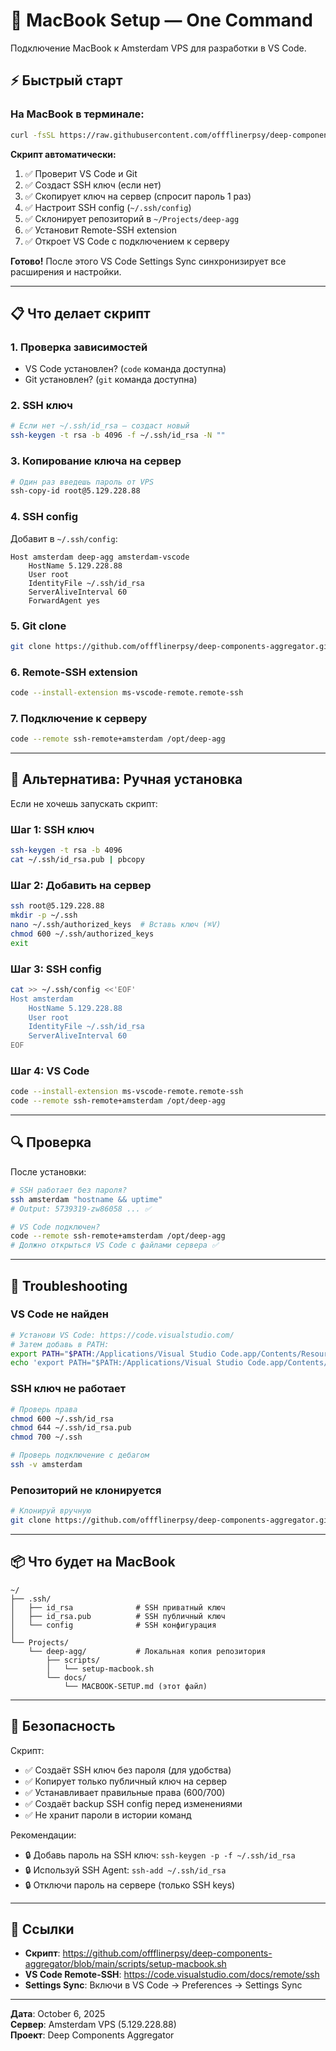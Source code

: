 # 🚀 MacBook Setup — One Command

Подключение MacBook к Amsterdam VPS для разработки в VS Code.

## ⚡ Быстрый старт

### На MacBook в терминале:

```bash
curl -fsSL https://raw.githubusercontent.com/offflinerpsy/deep-components-aggregator/main/scripts/setup-macbook.sh | bash
```

**Скрипт автоматически:**
1. ✅ Проверит VS Code и Git
2. ✅ Создаст SSH ключ (если нет)
3. ✅ Скопирует ключ на сервер (спросит пароль 1 раз)
4. ✅ Настроит SSH config (`~/.ssh/config`)
5. ✅ Склонирует репозиторий в `~/Projects/deep-agg`
6. ✅ Установит Remote-SSH extension
7. ✅ Откроет VS Code с подключением к серверу

**Готово!** После этого VS Code Settings Sync синхронизирует все расширения и настройки.

---

## 📋 Что делает скрипт

### 1. Проверка зависимостей
- VS Code установлен? (`code` команда доступна)
- Git установлен? (`git` команда доступна)

### 2. SSH ключ
```bash
# Если нет ~/.ssh/id_rsa — создаст новый
ssh-keygen -t rsa -b 4096 -f ~/.ssh/id_rsa -N ""
```

### 3. Копирование ключа на сервер
```bash
# Один раз введешь пароль от VPS
ssh-copy-id root@5.129.228.88
```

### 4. SSH config
Добавит в `~/.ssh/config`:
```
Host amsterdam deep-agg amsterdam-vscode
    HostName 5.129.228.88
    User root
    IdentityFile ~/.ssh/id_rsa
    ServerAliveInterval 60
    ForwardAgent yes
```

### 5. Git clone
```bash
git clone https://github.com/offflinerpsy/deep-components-aggregator.git ~/Projects/deep-agg
```

### 6. Remote-SSH extension
```bash
code --install-extension ms-vscode-remote.remote-ssh
```

### 7. Подключение к серверу
```bash
code --remote ssh-remote+amsterdam /opt/deep-agg
```

---

## 🎯 Альтернатива: Ручная установка

Если не хочешь запускать скрипт:

### Шаг 1: SSH ключ
```bash
ssh-keygen -t rsa -b 4096
cat ~/.ssh/id_rsa.pub | pbcopy
```

### Шаг 2: Добавить на сервер
```bash
ssh root@5.129.228.88
mkdir -p ~/.ssh
nano ~/.ssh/authorized_keys  # Вставь ключ (⌘V)
chmod 600 ~/.ssh/authorized_keys
exit
```

### Шаг 3: SSH config
```bash
cat >> ~/.ssh/config <<'EOF'
Host amsterdam
    HostName 5.129.228.88
    User root
    IdentityFile ~/.ssh/id_rsa
    ServerAliveInterval 60
EOF
```

### Шаг 4: VS Code
```bash
code --install-extension ms-vscode-remote.remote-ssh
code --remote ssh-remote+amsterdam /opt/deep-agg
```

---

## 🔍 Проверка

После установки:

```bash
# SSH работает без пароля?
ssh amsterdam "hostname && uptime"
# Output: 5739319-zw86058 ... ✅

# VS Code подключен?
code --remote ssh-remote+amsterdam /opt/deep-agg
# Должно открыться VS Code с файлами сервера ✅
```

---

## 🐛 Troubleshooting

### VS Code не найден
```bash
# Установи VS Code: https://code.visualstudio.com/
# Затем добавь в PATH:
export PATH="$PATH:/Applications/Visual Studio Code.app/Contents/Resources/app/bin"
echo 'export PATH="$PATH:/Applications/Visual Studio Code.app/Contents/Resources/app/bin"' >> ~/.zshrc
```

### SSH ключ не работает
```bash
# Проверь права
chmod 600 ~/.ssh/id_rsa
chmod 644 ~/.ssh/id_rsa.pub
chmod 700 ~/.ssh

# Проверь подключение с дебагом
ssh -v amsterdam
```

### Репозиторий не клонируется
```bash
# Клонируй вручную
git clone https://github.com/offflinerpsy/deep-components-aggregator.git ~/Projects/deep-agg
```

---

## 📦 Что будет на MacBook

```
~/
├── .ssh/
│   ├── id_rsa              # SSH приватный ключ
│   ├── id_rsa.pub          # SSH публичный ключ
│   └── config              # SSH конфигурация
│
└── Projects/
    └── deep-agg/           # Локальная копия репозитория
        ├── scripts/
        │   └── setup-macbook.sh
        └── docs/
            └── MACBOOK-SETUP.md (этот файл)
```

---

## 🔐 Безопасность

Скрипт:
- ✅ Создаёт SSH ключ без пароля (для удобства)
- ✅ Копирует только публичный ключ на сервер
- ✅ Устанавливает правильные права (600/700)
- ✅ Создаёт backup SSH config перед изменениями
- ✅ Не хранит пароли в истории команд

Рекомендации:
- 🔒 Добавь пароль на SSH ключ: `ssh-keygen -p -f ~/.ssh/id_rsa`
- 🔒 Используй SSH Agent: `ssh-add ~/.ssh/id_rsa`
- 🔒 Отключи пароль на сервере (только SSH keys)

---

## 🔗 Ссылки

- **Скрипт**: https://github.com/offflinerpsy/deep-components-aggregator/blob/main/scripts/setup-macbook.sh
- **VS Code Remote-SSH**: https://code.visualstudio.com/docs/remote/ssh
- **Settings Sync**: Включи в VS Code → Preferences → Settings Sync

---

**Дата**: October 6, 2025  
**Сервер**: Amsterdam VPS (5.129.228.88)  
**Проект**: Deep Components Aggregator
